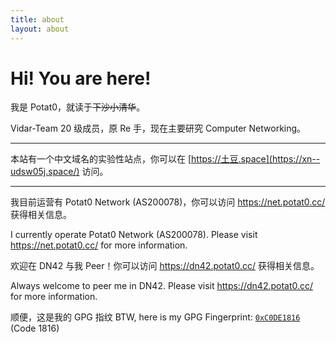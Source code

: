 ```yaml
---
title: about
layout: about
---
```

# Hi! You are here!

我是 Potat0，就读于~~下沙小清华~~。

Vidar-Team 20 级成员，原 Re 手，现在主要研究 Computer Networking。

----------

本站有一个中文域名的实验性站点，你可以在 [https://土豆.space](https://xn--udsw05j.space/) 访问。

----------

我目前运营有 Potat0 Network (AS200078)，你可以访问 https://net.potat0.cc/ 获得相关信息。

I currently operate Potat0 Network (AS200078). Please visit https://net.potat0.cc/ for more information.

欢迎在 DN42 与我 Peer！你可以访问 https://dn42.potat0.cc/ 获得相关信息。

Always welcome to peer me in DN42. Please visit https://dn42.potat0.cc/ for more information.

顺便，这是我的 GPG 指纹 BTW, here is my GPG Fingerprint: <code><a href="https://keys.openpgp.org/vks/v1/by-fingerprint/CA9E8A392634582FD69E113E21975858C0DE1816">0xC0DE1816</a></code> (Code 1816)
